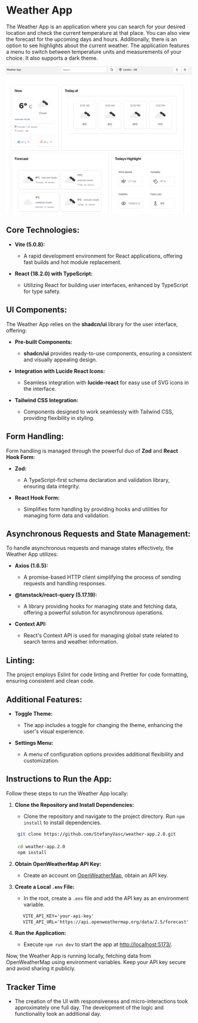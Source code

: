 # Weather App 

The Weather App is an application where you can search for your desired location and check the current temperature at that place. You can also view the forecast for the upcoming days and hours. Additionally, there is an option to see highlights about the current weather. The application features a menu to switch between temperature units and measurements of your choice. It also supports a dark theme.

![preview](./src/assets/preview.png)

## Core Technologies:

- **Vite (5.0.8):**
   - A rapid development environment for React applications, offering fast builds and hot module replacement.

- **React (18.2.0) with TypeScript:**
   - Utilizing React for building user interfaces, enhanced by TypeScript for type safety.

## UI Components:

The Weather App relies on the **shadcn/ui** library for the user interface, offering:

- **Pre-built Components:**
  - **shadcn/ui** provides ready-to-use components, ensuring a consistent and visually appealing design.

- **Integration with Lucide React Icons:**
  - Seamless integration with **lucide-react** for easy use of SVG icons in the interface.

- **Tailwind CSS Integration:**
  - Components designed to work seamlessly with Tailwind CSS, providing flexibility in styling.

## Form Handling:

Form handling is managed through the powerful duo of **Zod** and **React Hook Form**:

- **Zod:**
  - A TypeScript-first schema declaration and validation library, ensuring data integrity.

- **React Hook Form:**
  - Simplifies form handling by providing hooks and utilities for managing form data and validation.

## Asynchronous Requests and State Management:

To handle asynchronous requests and manage states effectively, the Weather App utilizes:

- **Axios (1.6.5):**
  - A promise-based HTTP client simplifying the process of sending requests and handling responses.

- **@tanstack/react-query (5.17.19):**
  - A library providing hooks for managing state and fetching data, offering a powerful solution for asynchronous operations.

- **Context API:**
  - React's Context API is used for managing global state related to search terms and weather information.

## Linting:

The project employs Eslint for code linting and Prettier for code formatting, ensuring consistent and clean code.

## Additional Features:

- **Toggle Theme:**
  - The app includes a toggle for changing the theme, enhancing the user's visual experience.

- **Settings Menu:**
  - A menu of configuration options provides additional flexibility and customization.

## Instructions to Run the App:

Follow these steps to run the Weather App locally:

1. **Clone the Repository and Install Dependencies:**
   - Clone the repository and navigate to the project directory. Run `npm install` to install dependencies.
   ```bash
    git clone https://github.com/StefanyVasc/weather-app.2.0.git

    cd weather-app.2.0
    npm install
    ```

2. **Obtain OpenWeatherMap API Key:**
   - Create an account on [OpenWeatherMap](https://openweathermap.org/), obtain an API key.

3. **Create a Local `.env` File:**
   - In the root, create a `.env` file and add the API key as an environment variable.
   ```env
      VITE_API_KEY='your-api-key'
      VITE_API_URL='https://api.openweathermap.org/data/2.5/forecast'
    ```
4. **Run the Application:**
   - Execute `npm run dev` to start the app at [http://localhost:5173/](http://localhost:5173/).

Now, the Weather App is running locally, fetching data from OpenWeatherMap using environment variables. Keep your API key secure and avoid sharing it publicly.

## Tracker Time
- The creation of the UI with responsiveness and micro-interactions took approximately one full day. The development of the logic and functionality took an additional day.
